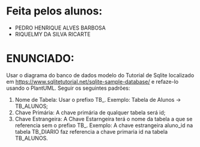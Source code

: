 # Feita pelos alunos:
- PEDRO HENRIQUE ALVES BARBOSA
- RIQUELMY DA SILVA RICARTE

# ENUNCIADO:
Usar o diagrama do banco de dados modelo do Tutorial de Sqlite localizado em https://www.sqlitetutorial.net/sqlite-sample-database/ e refaze-lo usando o PlantUML. 
Seguir os seguintes padrões:
1) Nome de Tabela: Usar o prefixo TB_. Exemplo: Tabela de Alunos -> TB_ALUNOS;
2) Chave Primária: A chave primária de qualquer tabela será id;
3) Chave Estrangeira: A Chave Estarngeira terá o nome da tabela a que se referencia sem o prefixo TB_. Exemplo: A chave estrangeira
    aluno_id na tabela TB_DIARIO faz referencia a chave primaria id na tabela TB_ALUNOS.
